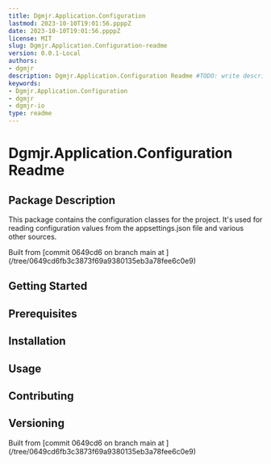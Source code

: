 ```yaml
---
title: Dgmjr.Application.Configuration
lastmod: 2023-10-10T19:01:56.ppppZ
date: 2023-10-10T19:01:56.ppppZ
license: MIT
slug: Dgmjr.Application.Configuration-readme
version: 0.0.1-Local
authors:
- dgmjr
description: Dgmjr.Application.Configuration Readme #TODO: write description for Dgmjr.Application.Configuration Readme
keywords:
- Dgmjr.Application.Configuration
- dgmjr
- dgmjr-io
type: readme
---
```

# Dgmjr.Application.Configuration Readme
<!-- TODO: Write the contents of the Dgmjr.Application.Configuration Readme file -->
## Package Description
This package contains the configuration classes for the project.  It's used for reading configuration values from the appsettings.json file and various other sources.
      
Built from [commit 0649cd6 on branch main at ]
(/tree/0649cd6fb3c3873f69a9380135eb3a78fee6c0e9)
## Getting Started
## Prerequisites
## Installation
## Usage
## Contributing
## Versioning
Built from [commit 0649cd6 on branch main at ]
(/tree/0649cd6fb3c3873f69a9380135eb3a78fee6c0e9)
